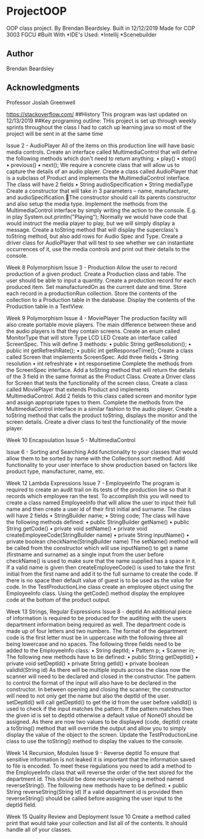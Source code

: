 # ProjectOOP
OOP class project.
By Brendan Beardsley.
Built in 12/12/2019
Made for  COP 3003
FGCU 
#Built With
*IDE's Used:
    *Intellij
    *Scenebuilder
## Author 
Brendan Beardsley

## Acknowledgments
Professor Josiah Greenwell

https://stackoverflow.com/
##History 
This program was last updated on 12/13/2019
##Key programing outline:
THis project is set up through weekly sprints throughout the class
I had to catch up learning java so most of the project will be sent in at the same time 

Issue 2 - AudioPlayer 
All of the items on this production line will have basic media controls. Create an interface called MultimediaControl that will define the following methods which don't need to return anything.
	• play()
	• stop()
	• previous()
	• next();
We require a concrete class that will allow us to capture the details of an audio player. Create a class called AudioPlayer that is a subclass of Product and implements the MultimediaControl interface.
The class will have 2 fields
	• String audioSpecification
	• String mediaType
Create a constructor that will take in 3 parameters – name, manufacturer, and audioSpecification.The constructor should call its parents constructor and also setup the media type.
Implement the methods from the MultimediaControl interface by simply writing the action to the console.
	E.g. in play System.out.println("Playing"); Normally we would have code that would instruct the media player to play, but we will simply display a message.
Create a toString method that will display the superclass's toString method, but also add rows for Audio Spec and Type.
Create a driver class for AudioPlayer that will test to see whether we can instantiate occurrences of it, use the media controls and print out their details to the console.

Week 8 Polymorphism
Issue 3 - Production
Allow the user to record production of a given product. Create a Production class and table. The user should be able to input a quantity. Create a production record for each produced item. Set manufacturedOn as the current date and time. Store each record in a productionRun collection. Store the contents of the collection to a Production table in the database. Display the contents of the Production table in a TextView. 

Week 9 Polymorphism
Issue 4 - MoviePlayer
The production facility will also create portable movie players. The main difference between these and the audio players is that they contain screens. Create an enum called MonitorType that will store
	Type
	LCD
	LED
Create an interface called ScreenSpec. This will define 3 methods:
	• public String getResolution();
	• public int getRefreshRate();
	• public int getResponseTime();
Create a class called Screen that implements ScreenSpec. Add three fields
	• String resolution
	• int refreshrate
	• int responsetime
Complete the methods from the ScreenSpec interface.
Add a toString method that will return the details of the 3 field in the same format as the Product Class.
Create a Driver class for Screen that tests the functionality of the screen class.
Create a class called MoviePlayer that extends Product and implements MultimediaControl. Add 2 fields to this class called screen and monitor type and assign appropriate types to them.
Complete the methods from the MultimediaControl interface in a similar fashion to the audio player.
Create a toString method that calls the product toString, displays the monitor and the screen details.
Create a diver class to test the functionality of the movie player.

Week 10 Encapsulation
Issue 5 - MultimediaControl 

Issue 6 - Sorting and Searching
Add functionality to your classes that would allow them to be sorted by name with the Collections.sort method.
Add functionality to your user interface to show production based on factors like product type, manufacturer, name, etc.

Week 12 Lambda Expressions
Issue 7 - EmployeeInfo 
The program is required to create an audit trail on its tests of the production line so that it records which employee ran the test. To accomplish this you will need to create a class named EmployeeInfo that will allow the user to input their full name and then create a user id of their first initial and surname.
The class will have 2 fields
	• StringBuilder name;
	• String code;
The class will have the following methods defined:
	• public StringBuilder getName()
	• public String getCode()
	• private void setName()
	• private void createEmployeeCode(StringBuilder name)
	• private String inputName()
	• private boolean checkName(StringBuilder name)
The setName() method will be called from the constructor which will use inputName() to get a name (firstname and surname) as a single input from the user before checkName() is used to make sure that the name supplied has a space in it.
If a valid name is given then createEmployeeCode() is used to take the first initial from the first name and add it to the full surname to create the code. If there is no space then default value of guest is to be used as the value for code.
In the TestProductionLine class create an employee object using the EmployeeInfo class. Using the getCode() method display the employee code at the bottom of the product output.

Week 13 Strings, Regular Expressions
Issue 8 - deptId
An additional piece of information is required to be produced for the auditing with the users department information being required as well. The department code is made up of four letters and two numbers.
The format of the department code is the first letter must be in uppercase with the following three all being lowercase and no spaces.
The following three fields need to be added to the EmployeeInfo class:
	• String deptId;
	• Pattern p;
	• Scanner in;
The following new methods have to be defined:
	• public String getDeptId()
	• private void setDeptId()
	• private String getId()
	• private boolean validId(String id)
As there will be multiple inputs across the class now the scanner will need to be declared and closed in the constructor. The pattern to control the format of the input will also have to be declared in the constructor. In between opening and closing the scanner, the constructor will need to not only get the name but also the deptId of the user.
setDeptId() will call getDeptId() to get the id from the user before validId() is used to check if the input matches the pattern. If the pattern matches then the given id is set to deptId otherwise a default value of None01 should be assigned. 
As there are now two values to be displayed (code, deptId) create a toString() method that will override the output and allow you to simply display the value of the object to the screen.
Update the TestProductionLine class to use the toString() method to display the values to the console.

Week 14 Recursion, Modules
Issue 9 - Reverse deptId
To ensure that sensitive information is not leaked it is important that the information saved to file is encoded. To meet these regulations you need to add a method to the EmployeeInfo class that will reverse the order of the text stored for the department id. This should be done recursively using a method named reverseString().
The following new methods have to be defined:
	• public String reverseString(String id)
If a valid department id is provided then reverseString() should be called before assigning the user input to the deptId field.

Week 15 Quality Review and Deployment
Issue 10 
Create a method called print that would take your collection and list all of the contents. It should handle all of your classes.
